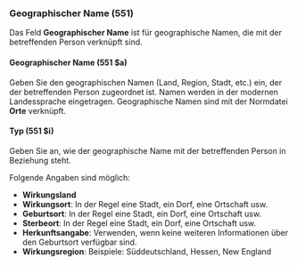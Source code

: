 ### Geographischer Name (551)

Das Feld **Geographischer Name** ist für geographische Namen, die mit der betreffenden Person verknüpft sind.

#### Geographischer Name (551 $a)

Geben Sie den geographischen Namen (Land, Region, Stadt, etc.) ein, der der betreffenden Person zugeordnet ist. Namen werden in der modernen Landessprache eingetragen. Geographische Namen sind mit der Normdatei **Orte** verknüpft.

#### Typ (551 $i)

Geben Sie an, wie der geographische Name mit der betreffenden Person in Beziehung steht.

Folgende Angaben sind möglich:

- **Wirkungsland**
- **Wirkungsort**: In der Regel eine Stadt, ein Dorf, eine Ortschaft usw.
- **Geburtsort**: In der Regel eine Stadt, ein Dorf, eine Ortschaft usw.
- **Sterbeort**: In der Regel eine Stadt, ein Dorf, eine Ortschaft usw.
- **Herkunftsangabe**: Verwenden, wenn keine weiteren Informationen über den Geburtsort verfügbar sind.
- **Wirkungsregion**: Beispiele: Süddeutschland, Hessen, New England
